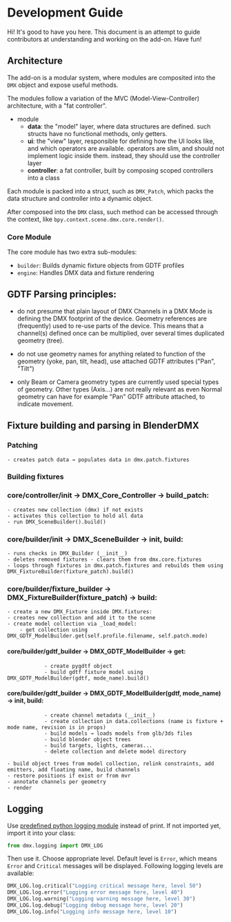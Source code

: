 # Development Guide

Hi! It's good to have you here.
This document is an attempt to guide contributors at understanding and working on the add-on. Have fun!

## Architecture

The add-on is a modular system, where modules are composited into the `DMX` object and expose useful methods.

The modules follow a variation of the MVC (Model-View-Controller) architecture, with a "fat controller".

- module
    - **data**: the "model" layer, where data structures are defined. such structs have no functional methods, only getters.
    - **ui**: the "view" layer, responsible for defining how the UI looks like, and which operators are available. operators are slim, and should not implement logic inside them. instead, they should use the controller layer
    - **controller**: a fat controller, built by composing scoped controllers into a class

Each module is packed into a struct, such as `DMX_Patch`, which packs the data structure and controller into a dynamic object.

After composed into the `DMX` class, such method can be accessed through the context, like `bpy.context.scene.dmx.core.render()`.

### Core Module

The core module has two extra sub-modules:

- `builder`: Builds dynamic fixture objects from GDTF profiles
- `engine`: Handles DMX data and fixture rendering

## GDTF Parsing principles:

- do not presume that plain layout of DMX Channels in a DMX Mode is defining
  the DMX footprint of the device. Geometry references are (frequently) used to
  re-use parts of the device. This means that a channel(s) defined once can be
  multiplied, over several times duplicated geometry (tree).

- do not use geometry names for anything related to function of the geometry
  (yoke, pan, tilt, head), use attached GDTF attributes ("Pan", "Tilt")

- only Beam or Camera geometry types are currently used special types of
  geometry. Other types (Axis...) are not really relevant as even Normal
  geometry can have for example "Pan" GDTF attribute attached, to indicate
  movement.

## Fixture building and parsing in BlenderDMX

### Patching 

    - creates patch data → populates data in dmx.patch.fixtures

### Building fixtures

### core/controller/__init__ → DMX_Core_Controller → build_patch:

    - creates new collection (dmx) if not exists
    - activates this collection to hold all data
    - run DMX_SceneBuilder().build()

### core/builder/__init__ → DMX_SceneBuilder → __init__, build:

    - runs checks in DMX_Builder (__init__)
    - deletes removed fixtures - clears them from dmx.core.fixtures
    - loops through fixtures in dmx.patch.fixtures and rebuilds them using DMX_FixtureBuilder(fixture_patch).build()

### core/builder/fixture_builder → DMX_FixtureBuilder(fixture_patch) → build:

    - create a new DMX_Fixture inside DMX.fixtures:
    - creates new collection and add it to the scene
    - create model collection via _load_model:
        - get collection using DMX_GDTF_ModelBuilder.get(self.profile.filename, self.patch.mode)

#### core/builder/gdtf_builder → DMX_GDTF_ModelBuilder → get:

                - create pygdtf object
                - build gdtf fixture model using DMX_GDTF_ModelBuilder(gdtf, mode_name).build()

#### core/builder/gdtf_builder → DMX_GDTF_ModelBuilder(gdtf, mode_name) → __init__, build:
                
                - create channel metadata (__init__)
                - create collection in data.collections (name is fixture + mode name, revision is in props)
                - build models → loads models from glb/3ds files
                - build blender object trees
                - build targets, lights, cameras...
                - delete collection and delete model directory

    - build object trees from model collection, relink constraints, add emitters, add floating name, build channels
    - restore positions if exist or from mvr
    - annotate channels per geometry
    - render








## Logging

Use [predefined python logging module](https://docs.python.org/3/library/logging.html?highlight=logging#module-logging) instead of print. If not imported yet, import it into your class:

```python
from dmx.logging import DMX_LOG
```

Then use it. Choose appropriate level. Default level is `Error`, which means `Error` and `Critical` messages will be displayed. Following logging levels are available:

```python
DMX_LOG.log.critical("Logging critical message here, level 50")
DMX_LOG.log.error("Logging error message here, level 40")
DMX_LOG.log.warning("Logging warning message here, level 30")
DMX_LOG.log.debug("Logging debug message here, level 20")
DMX_LOG.log.info("Logging info message here, level 10")
```

